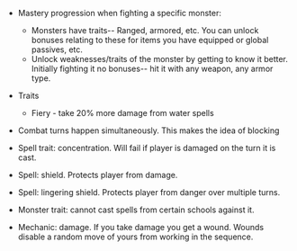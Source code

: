 * Mastery progression when fighting a specific monster:
	* Monsters have traits-- Ranged, armored, etc. You can unlock bonuses relating to these for items you have equipped or global passives, etc. 
	* Unlock weaknesses/traits of the monster by getting to know it better. Initially fighting it no bonuses-- hit it with any weapon, any armor type.
* Traits
	* Fiery - take 20% more damage from water spells

* Combat turns happen simultaneously. This makes the idea of blocking 
* Spell trait: concentration. Will fail if player is damaged on the turn it is cast.
* Spell: shield. Protects player from damage.
* Spell: lingering shield. Protects player from danger over multiple turns.
* Monster trait: cannot cast spells from certain schools against it.
* Mechanic: damage. If you take damage you get a wound. Wounds disable a random move of yours from working in the sequence.